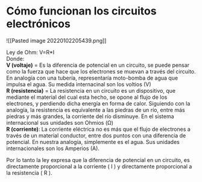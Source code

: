 # Cómo funcionan los circuitos electrónicos
![[Pasted image 20220102205439.png]]

Ley de Ohm: V=R*I  
Donde:  
**V (voltaje)** = Es la diferencia de potencial en un circuito, se puede pensar como la fuerza que hace que los electrones se muevan a través del circuito. En analogía con una tubería, representaría moto-bomba de agua que impulsa el agua. Su medida internacinal son los voltios (V)  
**R (resistencia)** = La resistencia en un circuito es un dispositivo, que mediante el material del cual esta hecho, se opone al flujo de los electrones, y perdiendo dicha energía en forma de calor. Siguiendo con la analogía, la resistencia es equivalente a las piedras de un río, entre más piedras y más grandes, la corriente del río disminuye. En el sistema internacional sus unidades son Ohmios (Ω)  
**R (corriente)**: La corriente eléctrica no es más que el flujo de electrones a través de un material conductor, entre dos puntos con una diferencia de potencial. En nuestra analogía, simplemente es el agua. Sus unidades internacionales son los Amperios (A).

Por lo tanto la ley expresa que la diferencia de potencial en un circuito, es directamente proporcional a la corriente ( I ) y directamente proporcional a la resistencia ( R ).